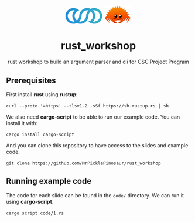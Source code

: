 
<div align="center">

<div>
  <img src="dist/csc.svg" width="20%" height="auto"/>
  <img src="dist/ferris.png" width="15%" height="auto"/>
</div>

# rust_workshop

rust workshop to build an argument parser and cli for CSC Project Program

</div>

## Prerequisites

First install **rust** using **rustup**:
```
curl --proto '=https' --tlsv1.2 -sSf https://sh.rustup.rs | sh
```

We also need **cargo-script** to be able to run our example code. You
can install it with:
```
cargo install cargo-script
```

And you can clone this repository to have access to the slides and example code.
```
git clone https://github.com/MrPicklePinosaur/rust_workshop
```

## Running example code

The code for each slide can be found in the `code/` directory. We can run it using **cargo-script**.
```
cargo script code/1.rs
```
